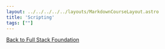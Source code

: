 ```yaml
---
layout: ../../../../../layouts/MarkdownCourseLayout.astro
title: 'Scripting'
tags: [""]
---
```


[Back to Full Stack Foundation](/posts/workshop-resume/epic-web-dev/fullstack-foundations)